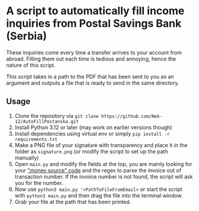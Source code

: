 # A script to automatically fill income inquiries from Postal Savings Bank (Serbia)

These inquiries come every time a transfer arrives to your account from abroad. 
Filling them out each time is tedious and annoying, hence the nature of this script.

This script takes in a path to the PDF that has been sent to you as an argument and outputs a file that is ready to send in the same directory. 

## Usage

1. Clone the repository via `git clone https://github.com/Nek-12/AutoFillPostanska.git`
2. Install Python 3.12 or later (may work on earlier versions though)
3. Install dependencies using virtual env or simply `pip install -r requirements.txt`
4. Make a PNG file of your signature with transparency and place it in the folder as `signature.png` (or modify the script to set up the path manually)
5. Open `main.py` and modify the fields at the top, you are mainly looking for your ["money source" code](https://porezionline.rs/obrasci.php?pID=30209) and the regex to parse the invoice out of transaction number. If the invoice number is not found, the script will ask you for the number.
6. Now use `python3 main.py '<PathToFileFromEmail>` or start the script with `python3 main.py` and then drag the file into the terminal window.
7. Grab your file at the path that has been printed.
